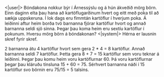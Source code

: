 <|user|>
Bóndakona nokkur býr í Árnessýslu og á hún ákveðið mörg börn. Einn daginn elta þau hana að kartöflugarðinum hvert og eitt með poka til að sækja uppskeruna. Í lok dags eru fimmtán kartöflur í hverjum poka. Á leiðinni aftur heim borða tvö barnanna fjórar kartöflur hvort og annað barnanna seldi sjö sinna. Þegar þau koma heim eru sextíu kartöflur í pokunum. Hversu mörg börn á bóndakonan?
<|system|>
Hérna er lausnin skref fyrir skref.

2 barnanna átu 4 kartöflur hvort sem gera 2 \* 4 = 8 kartöflur.
Annað barnanna seldi 7 kartöflur.
Þetta gera 8 + 7 = 15 kartöflur sem voru teknar á leiðinni.
Þegar þau komu heim voru kartöflurnar 60.
Þá voru kartöflurnar þegar þau kláruðu tínsluna 15 + 60 = 75.
Sérhvert barnanna náði í 15 kartöflur svo börnin eru 75/15 = 5 talsins.
